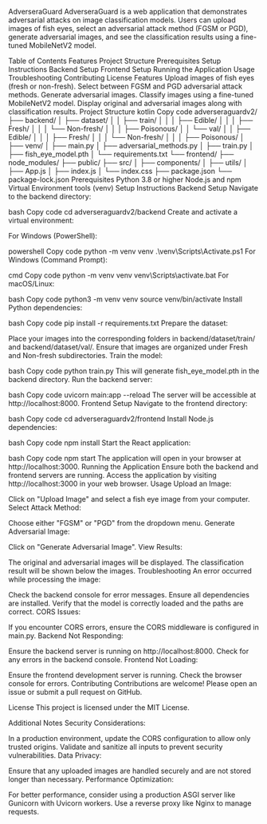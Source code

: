 AdverseraGuard
AdverseraGuard is a web application that demonstrates adversarial attacks on image classification models. Users can upload images of fish eyes, select an adversarial attack method (FGSM or PGD), generate adversarial images, and see the classification results using a fine-tuned MobileNetV2 model.

Table of Contents
Features
Project Structure
Prerequisites
Setup Instructions
Backend Setup
Frontend Setup
Running the Application
Usage
Troubleshooting
Contributing
License
Features
Upload images of fish eyes (fresh or non-fresh).
Select between FGSM and PGD adversarial attack methods.
Generate adversarial images.
Classify images using a fine-tuned MobileNetV2 model.
Display original and adversarial images along with classification results.
Project Structure
kotlin
Copy code
adverseraguardv2/
├── backend/
│   ├── dataset/
│   │   ├── train/
│   │   │   ├── Edible/
│   │   │   ├── Fresh/
│   │   │   └── Non-fresh/
│   │   │   ├── Poisonous/
│   │   └── val/
│   │       ├── Edible/
│   │   │   ├── Fresh/
│   │   │   └── Non-fresh/
│   │   │   ├── Poisonous/
│   ├── venv/
│   ├── main.py
│   ├── adversarial_methods.py
│   ├── train.py
│   ├── fish_eye_model.pth
│   └── requirements.txt
└── frontend/
    ├── node_modules/
    ├── public/
    ├── src/
    │   ├── components/
    │   ├── utils/
    │   ├── App.js
    │   ├── index.js
    │   └── index.css
    ├── package.json
    └── package-lock.json
Prerequisites
Python 3.8 or higher
Node.js and npm
Virtual Environment tools (venv)
Setup Instructions
Backend Setup
Navigate to the backend directory:

bash
Copy code
cd adverseraguardv2/backend
Create and activate a virtual environment:

For Windows (PowerShell):

powershell
Copy code
python -m venv venv
.\venv\Scripts\Activate.ps1
For Windows (Command Prompt):

cmd
Copy code
python -m venv venv
venv\Scripts\activate.bat
For macOS/Linux:

bash
Copy code
python3 -m venv venv
source venv/bin/activate
Install Python dependencies:

bash
Copy code
pip install -r requirements.txt
Prepare the dataset:

Place your images into the corresponding folders in backend/dataset/train/ and backend/dataset/val/.
Ensure that images are organized under Fresh and Non-fresh subdirectories.
Train the model:

bash
Copy code
python train.py
This will generate fish_eye_model.pth in the backend directory.
Run the backend server:

bash
Copy code
uvicorn main:app --reload
The server will be accessible at http://localhost:8000.
Frontend Setup
Navigate to the frontend directory:

bash
Copy code
cd adverseraguardv2/frontend
Install Node.js dependencies:

bash
Copy code
npm install
Start the React application:

bash
Copy code
npm start
The application will open in your browser at http://localhost:3000.
Running the Application
Ensure both the backend and frontend servers are running.
Access the application by visiting http://localhost:3000 in your web browser.
Usage
Upload an Image:

Click on "Upload Image" and select a fish eye image from your computer.
Select Attack Method:

Choose either "FGSM" or "PGD" from the dropdown menu.
Generate Adversarial Image:

Click on "Generate Adversarial Image".
View Results:

The original and adversarial images will be displayed.
The classification result will be shown below the images.
Troubleshooting
An error occurred while processing the image:

Check the backend console for error messages.
Ensure all dependencies are installed.
Verify that the model is correctly loaded and the paths are correct.
CORS Issues:

If you encounter CORS errors, ensure the CORS middleware is configured in main.py.
Backend Not Responding:

Ensure the backend server is running on http://localhost:8000.
Check for any errors in the backend console.
Frontend Not Loading:

Ensure the frontend development server is running.
Check the browser console for errors.
Contributing
Contributions are welcome! Please open an issue or submit a pull request on GitHub.

License
This project is licensed under the MIT License.

Additional Notes
Security Considerations:

In a production environment, update the CORS configuration to allow only trusted origins.
Validate and sanitize all inputs to prevent security vulnerabilities.
Data Privacy:

Ensure that any uploaded images are handled securely and are not stored longer than necessary.
Performance Optimization:

For better performance, consider using a production ASGI server like Gunicorn with Uvicorn workers.
Use a reverse proxy like Nginx to manage requests.
